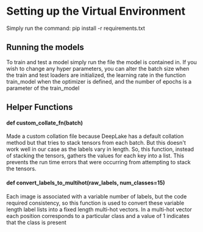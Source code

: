 <h1>Setting up the Virtual Environment</h1>
<p1>Simply run the command: pip install -r requirements.txt</p1>

<h2>Running the models</h2>
<p2>To train and test a model simply run the file the model is contained in. If you wish to change any hyper parameters, you can alter the batch size when the train and test loaders are initialized, the learning rate in the function train_model when the optimizer is defined, and the number of epochs is a parameter of the train_model </p2>


<h2>Helper Functions</h2>

<h4>def custom_collate_fn(batch)</h4>
<p4>
  Made a custom collation file because DeepLake has a default collation method but that tries to stack tensors from each batch.
But this doesn't work well in our case as the labels vary in length. So, this function, instead of stacking the tensors,
gathers the values for each key into a list. This prevents the run time errors that were occurring from attempting to 
stack the tensors.
</p4>

<h4>def convert_labels_to_multihot(raw_labels, num_classes=15)</h4>

<p4>Each image is associated with a variable number of labels, but the code required consistency, so this function is used to
convert these variable length label lists into a fixed length multi-hot vectors. In a multi-hot vector each position 
corresponds to a particular class and a value of 1 indicates that the class is present

</p4>

